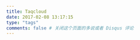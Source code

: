 ```yaml
---
title: Taqcloud
date: 2017-02-08 13:17:15
type: "tags"
comments: false # 关闭这个页面的多说或者 Disqus 评论
---
```



